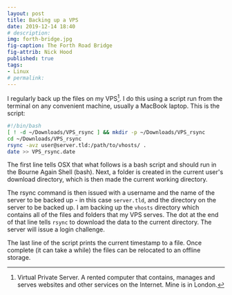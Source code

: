 ```yaml
---
layout: post
title: Backing up a VPS
date: 2019-12-14 18:40
# description: 
img: forth-bridge.jpg
fig-caption: The Forth Road Bridge
fig-attrib: Nick Hood
published: true
tags:
- Linux
# permalink:
---
```

I regularly back up the files on my VPS[^1]. I do this using a script run from the terminal on any convenient machine, usually a MacBook laptop. This is the script:

```sh
#!/bin/bash
[ ! -d ~/Downloads/VPS_rsync ] && mkdir -p ~/Downloads/VPS_rsync
cd ~/Downloads/VPS_rsync
rsync -avz user@server.tld:/path/to/vhosts/ .
date >> VPS_rsync.date
```
The first line tells OSX that what follows is a bash script and should run in the Bourne Again Shell (bash). Next, a folder is created in the current user's download directory, which is then made the current working directory.

The rsync command is then issued with a username and the name of the server to be backed up - in this case ```server.tld```, and the directory on the server to be backed up. I am backing up the ```vhosts``` directory which contains all of the files and folders that my VPS serves. The dot at the end of that line tells ```rsync``` to download the data to the current directory. The server will issue a login challenge.

The last line of the script prints the current timestamp to a file. Once complete (it can take a while) the files can be relocated to an offline storage.

[^1]: Virtual Private Server. A rented computer that contains, manages and serves websites and other services on the Internet. Mine is in London.
